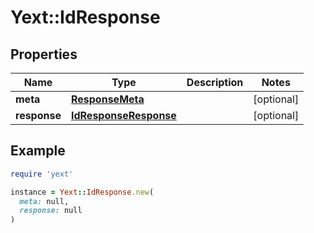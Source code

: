 # Yext::IdResponse

## Properties

| Name | Type | Description | Notes |
| ---- | ---- | ----------- | ----- |
| **meta** | [**ResponseMeta**](ResponseMeta.md) |  | [optional] |
| **response** | [**IdResponseResponse**](IdResponseResponse.md) |  | [optional] |

## Example

```ruby
require 'yext'

instance = Yext::IdResponse.new(
  meta: null,
  response: null
)
```

